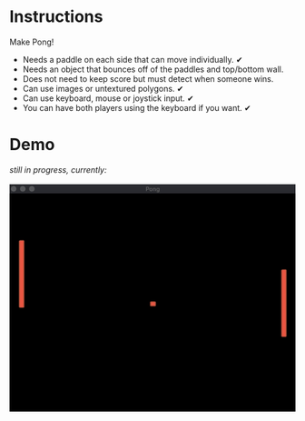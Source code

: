 # Instructions
Make Pong!
- Needs a paddle on each side that can move individually. ✔ 
- Needs an object that bounces off of the paddles and top/bottom wall. 
- Does not need to keep score but must detect when someone wins.
- Can use images or untextured polygons. ✔ 
- Can use keyboard, mouse or joystick input.  ✔ 
- You can have both players using the keyboard if you want. ✔ 

# Demo
*still in progress, currently:* <br/><br/>
![inprog](https://raw.githubusercontent.com/mkarroqe/CS3113/master/Pong/demo-inprog.gif)
